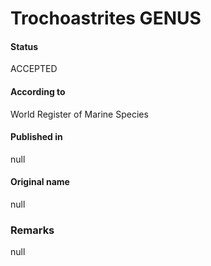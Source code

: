Trochoastrites GENUS
=======

#### Status
ACCEPTED

#### According to
World Register of Marine Species

#### Published in
null

#### Original name
null

### Remarks
null